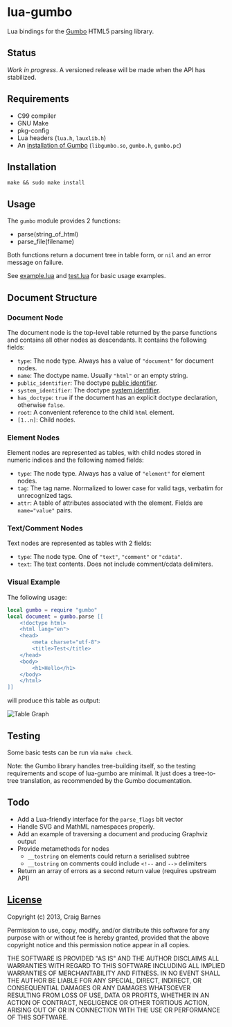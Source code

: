 lua-gumbo
=========

Lua bindings for the [Gumbo] HTML5 parsing library.

Status
------

*Work in progress*. A versioned release will be made when the API has
stabilized.

Requirements
------------

* C99 compiler
* GNU Make
* pkg-config
* Lua headers (`lua.h`, `lauxlib.h`)
* An [installation of Gumbo][] (`libgumbo.so`, `gumbo.h`, `gumbo.pc`)

Installation
------------

    make && sudo make install

Usage
-----

The `gumbo` module provides 2 functions:

* parse(string_of_html)
* parse_file(filename)

Both functions return a document tree in table form, or `nil` and an
error message on failure.

See [example.lua] and [test.lua] for basic usage examples.

Document Structure
------------------

### Document Node

The document node is the top-level table returned by the parse functions
and contains all other nodes as descendants. It contains the following
fields:

* `type`: The node type. Always has a value of `"document"` for document nodes.
* `name`: The doctype name. Usually `"html"` or an empty string.
* `public_identifier`: The doctype [public identifier].
* `system_identifier`: The doctype [system identifier].
* `has_doctype`: `true` if the document has an explicit doctype declaration,
   otherwise `false`.
* `root`: A convenient reference to the child `html` element.
* `[1..n]`: Child nodes.

### Element Nodes

Element nodes are represented as tables, with child nodes stored in numeric
indices and the following named fields:

* `type`: The node type. Always has a value of `"element"` for element nodes.
* `tag`: The tag name. Normalized to lower case for valid tags,
  verbatim for unrecognized tags.
* `attr`: A table of attributes associated with the element. Fields are
  `name="value"` pairs.

### Text/Comment Nodes

Text nodes are represented as tables with 2 fields:

* `type`: The node type. One of `"text"`, `"comment"` or `"cdata"`.
* `text`: The text contents. Does not include comment/cdata delimiters.

### Visual Example

The following usage:

```lua
local gumbo = require "gumbo"
local document = gumbo.parse [[
    <!doctype html>
    <html lang="en">
    <head>
        <meta charset="utf-8">
        <title>Test</title>
    </head>
    <body>
        <h1>Hello</h1>
    </body>
    </html>
]]
```

will produce this table as output:

![Table Graph](http://cra.igbarn.es/img/lua-gumbo-graph.png)

Testing
-------

Some basic tests can be run via `make check`.

Note: the Gumbo library handles tree-building itself, so the testing
requirements and scope of lua-gumbo are minimal. It just does a
tree-to-tree translation, as recommended by the Gumbo documentation.

Todo
----

* Add a Lua-friendly interface for the `parse_flags` bit vector
* Handle SVG and MathML namespaces properly.
* Add an example of traversing a document and producing Graphviz output
* Provide metamethods for nodes
  * `__tostring` on elements could return a serialised subtree
  * `__tostring` on comments could include `<!--` and `-->` delimiters
* Return an array of errors as a second return value (requires upstream API)

[License]
---------

Copyright (c) 2013, Craig Barnes

Permission to use, copy, modify, and/or distribute this software for any
purpose with or without fee is hereby granted, provided that the above
copyright notice and this permission notice appear in all copies.

THE SOFTWARE IS PROVIDED "AS IS" AND THE AUTHOR DISCLAIMS ALL WARRANTIES
WITH REGARD TO THIS SOFTWARE INCLUDING ALL IMPLIED WARRANTIES OF
MERCHANTABILITY AND FITNESS. IN NO EVENT SHALL THE AUTHOR BE LIABLE FOR ANY
SPECIAL, DIRECT, INDIRECT, OR CONSEQUENTIAL DAMAGES OR ANY DAMAGES
WHATSOEVER RESULTING FROM LOSS OF USE, DATA OR PROFITS, WHETHER IN AN ACTION
OF CONTRACT, NEGLIGENCE OR OTHER TORTIOUS ACTION, ARISING OUT OF OR IN
CONNECTION WITH THE USE OR PERFORMANCE OF THIS SOFTWARE.


[License]: http://en.wikipedia.org/wiki/ISC_license "ISC License"
[Gumbo]: https://github.com/google/gumbo-parser
[installation of Gumbo]: https://github.com/google/gumbo-parser#installation
[example.lua]: https://raw.github.com/craigbarnes/lua-gumbo/master/example.lua
[test.lua]: https://raw.github.com/craigbarnes/lua-gumbo/master/test.lua
[public identifier]: http://en.wikipedia.org/wiki/Public_identifier#Use_in_XML_and_SGML
[system identifier]: http://en.wikipedia.org/wiki/System_identifier
